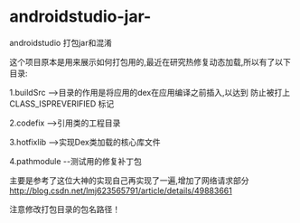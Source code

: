 # androidstudio-jar-
androidstudio 打包jar和混淆


这个项目原本是用来展示如何打包用的,最近在研究热修复动态加载,所以有了以下目录:

1.buildSrc   -->目录的作用是将应用的dex在应用编译之前插入,以达到 防止被打上 CLASS_ISPREVERIFIED 标记

2.codefix    -->引用类的工程目录

3.hotfixlib  -->实现Dex类加载的核心库文件

4.pathmodule --测试用的修复补丁包


主要是参考了这位大神的实现自己再实现了一遍,增加了网络请求部分
http://blog.csdn.net/lmj623565791/article/details/49883661


注意修改打包目录的包名路径！
